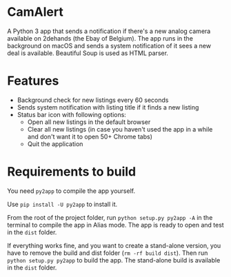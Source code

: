 # CamAlert
A Python 3 app that sends a notification if there's a new analog camera available on 2dehands (the Ebay of Belgium).
The app runs in the background on macOS and sends a system notification of it sees a new deal is available.
Beautiful Soup is used as HTML parser.

# Features
- Background check for new listings every 60 seconds
- Sends system notification with listing title if it finds a new listing
- Status bar icon with following options:
  - Open all new listings in the default browser
  - Clear all new listings (in case you haven't used the app in a while and don't want it to open 50+ Chrome tabs)
  - Quit the application

# Requirements to build
You need `py2app` to compile the app yourself.

Use `pip install -U py2app` to install it.

From the root of the project folder, run `python setup.py py2app -A` in the terminal to compile the app in Alias mode. The app is ready to open and test in the `dist` folder.

If everything works fine, and you want to create a stand-alone version, you have to remove the build and dist folder (`rm -rf build dist`). Then run `python setup.py py2app` to build the app. The stand-alone build is available in the `dist` folder.